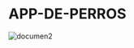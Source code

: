 # APP-DE-PERROS
![documen2](https://github.com/Domingo23R/APP-DE-PERROS/assets/128249624/8904683a-4e07-4797-b839-91ec6687ad39)
